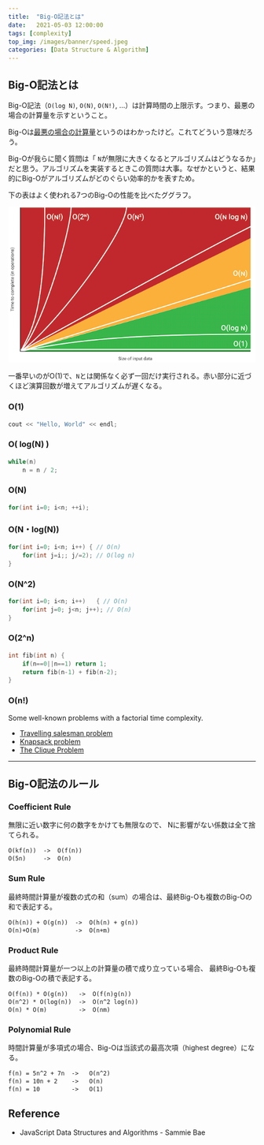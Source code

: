 ```yaml
---
title:  "Big-O記法とは"
date:   2021-05-03 12:00:00
tags: [complexity]
top_img: /images/banner/speed.jpeg
categories: [Data Structure & Algorithm]
---
```


## Big-O記法とは
Big-O記法（`O(log N)`, `O(N)`, `O(N!)`, ...）は計算時間の上限示す。つまり、最悪の場合の計算量を示すということ。

Big-Oは<u>最悪の場合の計算量</u>というのはわかったけど。これてどういう意味だろう。

Big-Oが我らに聞く質問は「 `N`が無限に大きくなるとアルゴリズムはどうなるか」だと思う。アルゴリズムを実装するときこの質問は大事。なぜかというと、結果的にBig-Oがアルゴリズムがどのぐらい効率的かを表すため。

下の表はよく使われる7つのBig-Oの性能を比べたググラフ。

![Big-Oh Chart](/images/posts/big-o-chart.png)

一番早いのがO(1)で、`N`とは関係なく必ず一回だけ実行される。赤い部分に近づくほど演算回数が増えてアルゴリズムが遅くなる。

### O(1)
```cpp
cout << "Hello, World" << endl;
```

### O( log(N) )

```cpp
while(n)
    n = n / 2;
```

### O(N)

```cpp
for(int i=0; i<n; ++i);
```

### O(N・log(N))

```cpp
for(int i=0; i<n; i++) { // O(n)
    for(int j=i;; j/=2); // O(log n)
}
```

### O(N^2)

```cpp
for(int i=0; i<n; i++)   { // O(n)
    for(int j=0; j<n; j++); // O(n)
}
```

### O(2^n)

```cpp
int fib(int n) {
    if(n==0||n==1) return 1;
    return fib(n-1) + fib(n-2);
}
```

### O(n!)
Some well-known problems with a factorial time complexity.

- [Travelling salesman problem](https://en.wikipedia.org/wiki/Travelling_salesman_problem)
- [Knapsack problem](https://en.wikipedia.org/wiki/Knapsack_problem)
- [The Clique Problem](https://en.wikipedia.org/wiki/Clique_problem)

---

## Big-O記法のルール

### Coefficient Rule
無限に近い数字に何の数字をかけても無限なので、 Nに影響がない係数は全て捨てられる。
```text
O(kf(n))  ->  O(f(n)) 
O(5n)     ->  O(n)
```

### Sum Rule
最終時間計算量が複数の式の和（sum）の場合は、最終Big-Oも複数のBig-Oの和で表記する。
```text
O(h(n)) + O(g(n))  ->  O(h(n) + g(n))
O(n)+O(m)          ->  O(n+m)
```

### Product Rule
最終時間計算量が一つ以上の計算量の積で成り立っている場合、 最終Big-Oも複数のBig-Oの積で表記する。
```text
O(f(n)) * O(g(n))   ->  O(f(n)g(n))
O(n^2) * O(log(n))  ->  O(n^2 log(n))
O(n) * O(m)         ->  O(nm)
```

### Polynomial Rule
時間計算量が多項式の場合、Big-Oは当該式の最高次項（highest degree）になる。
```text
f(n) = 5n^2 + 7n  ->   O(n^2)
f(n) = 10n + 2    ->   O(n)
f(n) = 10         ->   O(1)
```

## Reference
- JavaScript Data Structures and Algorithms - Sammie Bae